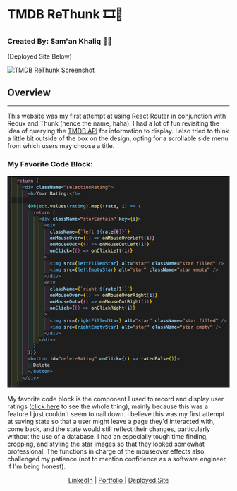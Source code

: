 # TMDB ReThunk :film_strip::movie_camera:
### Created By: Sam'an Khaliq :thinking::thought_balloon:
(Deployed Site Below)

![TMDB ReThunk Screenshot](./src/styles/images/screenshot.png)

## Overview
****

This website was my first attempt at using React Router in conjunction with Redux and Thunk (hence the name, haha). I had a lot of fun revisiting the idea of querying the [TMDB API](https://developers.themoviedb.org/3/getting-started/introduction) for information to display. I also tried to think a little bit outside of the box on the design, opting for a scrollable side menu from which users may choose a title.

### My Favorite Code Block:

<div align=center>
<img src='./src/styles/images/ratingScreenShot.png' alt='Screenshot of Code for User Rating Component'/>
</div>


My favorite code block is the component I used to record and display user ratings ([click here](https://github.com/samanhg47/TMDB-ReThunk/blob/master/src/components/movies/Rating.js) to see the whole thing), mainly because this was a feature I just couldn't seem to nail down. I believe this was my first attempt at saving state so that a user might leave a page they'd interacted with, come back, and the state would still reflect their changes, particularly without the use of a database. I had an especially tough time finding, cropping, and styling the star images so that they looked somewhat professional. The functions in charge of the mouseover effects also challenged my patience (not to mention confidence as a software engineer, if I'm being honest).
<div align=center>
  <a href='https://www.linkedin.com/in/saman-khaliq/' target='_blank'>LinkedIn</a> | <a href='https://www.samanhg.com/' target='_blank'>Portfolio
  </a> | <a href='https://tmdb-rethunk.vercel.app/'>Deployed Site</a>
  </div>
